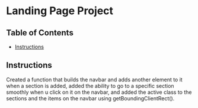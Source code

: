 # Landing Page Project

## Table of Contents

* [Instructions](#instructions)

## Instructions

Created a function that builds the navbar and adds another element to it when a section is added, added the ability to go to a specific section smoothly when u click on it on the navbar,
and added the active class to the sections and the items on the navbar using getBoundingClientRect().
